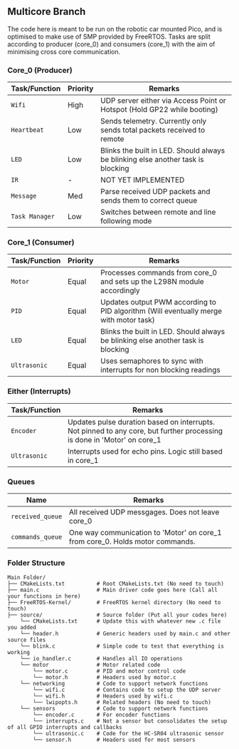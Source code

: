 ## Multicore Branch
The code here is meant to be run on the robotic car mounted Pico, and is optimised to make use of SMP provided by FreeRTOS.
Tasks are split according to producer (core_0) and consumers (core_1) with the aim of minimising cross core communication.

### Core_0 (Producer)
| **Task/Function**   | **Priority** | **Remarks**                                                                                          |
|---------------------|--------------|----------------------------------------------------------------------------------------------------------|
| `Wifi`              | High         | UDP server either via Access Point or Hotspot (Hold GP22 while booting)                                       |
| `Heartbeat`         | Low          | Sends telemetry. Currently only sends total packets received to remote    |
| `LED`               | Low          | Blinks the built in LED. Should always be blinking else another task is blocking    |
| `IR`                | -            | NOT YET IMPLEMENTED |
| `Message`           | Med          | Parse received UDP packets and sends them to correct queue |
| `Task Manager`      | Low          | Switches between remote and line following mode  |

### Core_1 (Consumer)
| **Task/Function**   | **Priority** | **Remarks**                                                                                          |
|---------------------|--------------|----------------------------------------------------------------------------------------------------------|
| `Motor`             | Equal        | Processes commands from core_0 and sets up the L298N module accordingly  |
| `PID`               | Equal        | Updates output PWM according to PID algorithm (Will eventually merge with motor task)|
| `LED`               | Equal        | Blinks the built in LED. Should always be blinking else another task is blocking    |
| `Ultrasonic`        | Equal        | Uses semaphores to sync with interrupts for non blocking readings    |

### Either (Interrupts)
| **Task/Function**   | **Remarks**                                                                                          |
|---------------------|------------------------------------------------------------------------------------------------------------------------|
| `Encoder`           | Updates pulse duration based on interrupts. Not pinned to any core, but further processing is done in 'Motor' on core_1
| `Ultrasonic`        | Interrupts used for echo pins. Logic still based in core_1

### Queues
| **Name**            | **Remarks**                                                                                          |
|---------------------|------------------------------------------------------------------------------------------------------------------------|
| `received_queue`    | All received UDP messgages. Does not leave core_0 |
| `commands_queue`    | One way communication to 'Motor' on core_1 from core_0. Holds motor commands. |

### Folder Structure
    Main Folder/
    ├── CMakeLists.txt          # Root CMakeLists.txt (No need to touch)
    ├── main.c                  # Main driver code goes here (Call all your functions in here)
    ├── FreeRTOS-Kernel/        # FreeRTOS kernel directory (No need to touch)
    ├── source/                 # Source folder (Put all your codes here)
        └── CMakeLists.txt      # Update this with whatever new .c file you added
        └── header.h            # Generic headers used by main.c and other source files
        └── blink.c             # Simple code to test that everything is working
        └── io_handler.c        # Handles all IO operations
        └── motor               # Motor related code
            └── motor.c         # PID and motor control code
            └── motor.h         # Headers used by motor.c
        └── networking          # Code to support network functions
            └── wifi.c          # Contains code to setup the UDP server
            └── wifi.h          # Headers used by wifi.c
            └── lwipopts.h      # Related headers (No need to touch)
        └── sensors             # Code to support network functions
            └── encoder.c       # For encoder functions
            └── interrupts.c    # Not a sensor but consolidates the setup of all GPIO interrupts and callbacks
            └── ultrasonic.c    # Code for the HC-SR04 ultrasonic sensor
            └── sensor.h        # Headers used for most sensors



